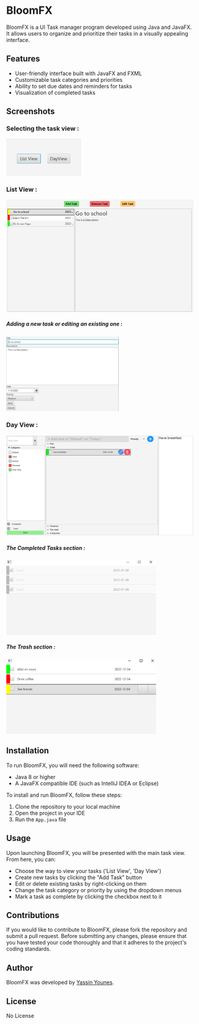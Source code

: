 # BloomFX

BloomFX is a UI Task manager program developed using Java and JavaFX. It allows users to organize and prioritize their tasks in a visually appealing interface.

## Features

- User-friendly interface built with JavaFX and FXML
- Customizable task categories and priorities
- Ability to set due dates and reminders for tasks
- Visualization of completed tasks


## Screenshots

### Selecting the task view :
<img src="https://raw.githubusercontent.com/mineboxarabic/BloomFX/master/ScreenShots/Capture.PNG" alt="Screenshot of BloomFX task view" height="100" width="200">


### List View :
<img src="https://raw.githubusercontent.com/mineboxarabic/BloomFX/master/ScreenShots/2.PNG" alt="Screenshot of BloomFX list view" height="300" width="500">

##### Adding a new task or editing an existing one :
<img src="https://raw.githubusercontent.com/mineboxarabic/BloomFX/master/ScreenShots/3.PNG" alt="Screenshot of BloomFX list view" height="200" width="300">


### Day View :
<img src="https://raw.githubusercontent.com/mineboxarabic/BloomFX/master/ScreenShots/4.PNG" alt="Screenshot of BloomFX day view" height="270" width="500">

##### The Completed Tasks section :
<img src="https://raw.githubusercontent.com/mineboxarabic/BloomFX/master/ScreenShots/6.PNG" alt="Screenshot of BloomFX day view" height="200" width="400">

##### The Trash section :
<img src="https://raw.githubusercontent.com/mineboxarabic/BloomFX/master/ScreenShots/7.PNG" alt="Screenshot of BloomFX day view" height="200" width="400">

## Installation

To run BloomFX, you will need the following software:

- Java 8 or higher
- A JavaFX compatible IDE (such as IntelliJ IDEA or Eclipse)

To install and run BloomFX, follow these steps:

1. Clone the repository to your local machine
2. Open the project in your IDE
3. Run the `App.java` file

## Usage

Upon launching BloomFX, you will be presented with the main task view. From here, you can:

- Choose the way to view your tasks ('List View', 'Day View')
- Create new tasks by clicking the "Add Task" button
- Edit or delete existing tasks by right-clicking on them
- Change the task category or priority by using the dropdown menus
- Mark a task as complete by clicking the checkbox next to it

## Contributions

If you would like to contribute to BloomFX, please fork the repository and submit a pull request. Before submitting any changes, please ensure that you have tested your code thoroughly and that it adheres to the project's coding standards.

## Author

BloomFX was developed by [Yassin Younes](http://yassinyounes.com/).

## License

No License
